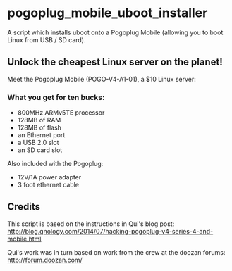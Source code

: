 # pogoplug_mobile_uboot_installer
A script which installs uboot onto a Pogoplug Mobile (allowing you to boot Linux from USB / SD card).

## Unlock the cheapest Linux server on the planet!

Meet the Pogoplug Mobile (POGO-V4-A1-01), a $10 Linux server:

### What you get for ten bucks:

* 800MHz ARMv5TE processor
* 128MB of RAM
* 128MB of flash
* an Ethernet port
* a USB 2.0 slot
* an SD card slot

Also included with the Pogoplug:
* 12V/1A power adapter
* 3 foot ethernet cable

## Credits

This script is based on the instructions in Qui's blog post: http://blog.qnology.com/2014/07/hacking-pogoplug-v4-series-4-and-mobile.html

Qui's work was in turn based on work from the crew at the doozan forums: http://forum.doozan.com/
